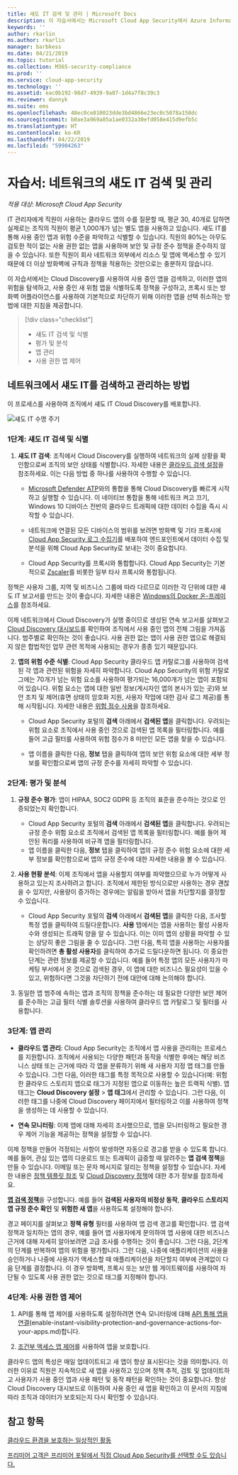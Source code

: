 ```yaml
---
title: 섀도 IT 검색 및 관리 | Microsoft Docs
description: 이 자습서에서는 Microsoft Cloud App Security에서 Azure Information Protection 분류 레이블을 자동으로 적용하는 프로세스를 설명합니다.
keywords: ''
author: rkarlin
ms.author: rkarlin
manager: barbkess
ms.date: 04/21/2019
ms.topic: tutorial
ms.collection: M365-security-compliance
ms.prod: ''
ms.service: cloud-app-security
ms.technology: ''
ms.assetid: eac0b192-98d7-4939-9a07-1d4a7f8c39c3
ms.reviewer: dannyk
ms.suite: ems
ms.openlocfilehash: 48ec0ce810023dde3bd4866e23ec0c5078a158dc
ms.sourcegitcommit: b0ae3a969a85a1ae0332a30efd058e415d9efb5c
ms.translationtype: HT
ms.contentlocale: ko-KR
ms.lasthandoff: 04/22/2019
ms.locfileid: "59904263"
---
```

# <a name="tutorial-discover-and-manage-shadow-it-in-your-network"></a>자습서: 네트워크의 섀도 IT 검색 및 관리 

*적용 대상: Microsoft Cloud App Security*

IT 관리자에게 직원이 사용하는 클라우드 앱의 수를 질문할 때, 평균 30, 40개로 답하면 실제로는 조직의 직원이 평균 1,000개가 넘는 별도 앱을 사용하고 있습니다. 섀도 IT를 통해 사용 중인 앱과 위험 수준을 파악하고 식별할 수 있습니다. 직원의 80%는 아무도 검토한 적이 없는 사용 권한 없는 앱을 사용하며 보안 및 규정 준수 정책을 준수하지 않을 수 있습니다. 또한 직원이 회사 네트워크 외부에서 리소스 및 앱에 액세스할 수 있기 때문에 더 이상 방화벽에 규칙과 정책을 적용하는 것만으로는 충분하지 않습니다. 

이 자습서에서는 Cloud Discovery를 사용하여 사용 중인 앱을 검색하고, 이러한 앱의 위험을 탐색하고, 사용 중인 새 위험 앱을 식별하도록 정책을 구성하고, 프록시 또는 방화벽 어플라이언스를 사용하여 기본적으로 차단하기 위해 이러한 앱을 선택 취소하는 방법에 대한 지침을 제공합니다.

> [!div class="checklist"]
> * 섀도 IT 검색 및 식별
> * 평가 및 분석
> * 앱 관리
> * 사용 권한 앱 제어
 
## <a name="how-to-discover-and-manage-shadow-it-in-your-network"></a>네트워크에서 섀도 IT를 검색하고 관리하는 방법

이 프로세스를 사용하여 조직에서 섀도 IT Cloud Discovery를 배포합니다.

![섀도 IT 수명 주기](./media/shadow-it-lifecycle.png)

### <a name="phase-1-discover-and-identify-shadow-it"></a>1단계: 섀도 IT 검색 및 식별
    
1. **섀도 IT 검색**: 조직에서 Cloud Discovery를 실행하여 네트워크의 실제 상황을 확인함으로써 조직의 보안 상태를 식별합니다. 자세한 내용은 [클라우드 검색 설정](set-up-cloud-discovery.md)을 참조하세요. 이는 다음 방법 중 하나를 사용하여 수행할 수 있습니다.
   
    - [Microsoft Defender ATP](wdatp-integration.md)와의 통합을 통해 Cloud Discovery를 빠르게 시작하고 실행할 수 있습니다. 이 네이티브 통합을 통해 네트워크 켜고 끄기, Windows 10 디바이스 전반의 클라우드 트래픽에 대한 데이터 수집을 즉시 시작할 수 있습니다.
   
    - 네트워크에 연결된 모든 디바이스의 범위를 보려면 방화벽 및 기타 프록시에 [Cloud App Security 로그 수집기](discovery-docker.md)를 배포하여 엔드포인트에서 데이터 수집 및 분석을 위해 Cloud App Security로 보내는 것이 중요합니다.

   - Cloud App Security를 프록시와 통합합니다. Cloud App Security는 기본적으로 [Zscaler](zscaler-integration.md)를 비롯한 일부 타사 프록시와 통합됩니다.
   
 
정책은 사용자 그룹, 지역 및 비즈니스 그룹에 따라 다르므로 이러한 각 단위에 대한 섀도 IT 보고서를 만드는 것이 좋습니다. 자세한 내용은 [Windows의 Docker 온-프레미스](discovery-docker-windows.md#continuous-reports)를 참조하세요.


이제 네트워크에서 Cloud Discovery가 실행 중이므로 생성된 연속 보고서를 살펴보고 [Cloud Discovery 대시보드](working-with-cloud-discovery-data.md)를 확인하여 조직에서 사용 중인 앱의 전체 그림을 가져옵니다. 범주별로 확인하는 것이 좋습니다. 사용 권한 없는 앱이 사용 권한 앱으로 해결되지 않은 합법적인 업무 관련 목적에 사용되는 경우가 종종 있기 때문입니다. 

2. **앱의 위험 수준 식별**: Cloud App Security 클라우드 앱 카탈로그를 사용하여 검색된 각 앱과 관련된 위험을 자세히 파악합니다. Cloud App Security의 위험 카탈로그에는 70개가 넘는 위험 요소를 사용하여 평가되는 16,000개가 넘는 앱이 포함되어 있습니다. 위험 요소는 앱에 대한 일반 정보(게시자인 앱의 본사가 있는 곳)와 보안 조치 및 제어(휴면 상태의 암호화 지원, 사용자 작업에 대한 감사 로그 제공)를 통해 시작됩니다. 자세한 내용은 [위험 점수 사용](risk-score.md)을 참조하세요.
    
   - Cloud App Security 포털의 **검색** 아래에서 **검색된 앱**을 클릭합니다. 우려되는 위험 요소로 조직에서 사용 중인 것으로 검색된 앱 목록을 필터링합니다. 예를 들어 고급 필터를 사용하여 위험 점수가 8 미만인 모든 앱을 찾을 수 있습니다. 

   - 앱 이름을 클릭한 다음, **정보** 탭을 클릭하여 앱의 보안 위험 요소에 대한 세부 정보를 확인함으로써 앱의 규정 준수를 자세히 파악할 수 있습니다.
    
### <a name="phase-2-evaluate-and-analyze"></a>2단계: 평가 및 분석

1. **규정 준수 평가**: 앱이 HIPAA, SOC2 GDPR 등 조직의 표준을 준수하는 것으로 인증되었는지 확인합니다.
   - Cloud App Security 포털의 **검색** 아래에서 **검색된 앱**을 클릭합니다. 우려되는 규정 준수 위험 요소로 조직에서 검색된 앱 목록을 필터링합니다. 예를 들어 제안된 쿼리를 사용하여 비규격 앱을 필터링합니다.
   - 앱 이름을 클릭한 다음, **정보** 탭을 클릭하여 앱의 규정 준수 위험 요소에 대한 세부 정보를 확인함으로써 앱의 규정 준수에 대한 자세한 내용을 볼 수 있습니다.

2. **사용 현황 분석**: 이제 조직에서 앱을 사용할지 여부를 파악했으므로 누가 어떻게 사용하고 있는지 조사하려고 합니다. 조직에서 제한된 방식으로만 사용하는 경우 괜찮을 수 있지만, 사용량이 증가하는 경우에는 알림을 받아서 앱을 차단할지를 결정할 수 있습니다.
    - Cloud App Security 포털의 **검색** 아래에서 **검색된 앱**을 클릭한 다음, 조사할 특정 앱을 클릭하여 드릴다운합니다. **사용** 탭에서는 앱을 사용하는 활성 사용자 수와 생성되는 트래픽 양을 알 수 있습니다. 이는 이미 앱의 상황을 파악할 수 있는 상당히 좋은 그림을 줄 수 있습니다. 그런 다음, 특히 앱을 사용하는 사용자를 확인하려면 **총 활성 사용자**를 클릭하여 추가로 드릴다운하면 됩니다. 이 중요한 단계는 관련 정보를 제공할 수 있습니다. 예를 들어 특정 앱의 모든 사용자가 마케팅 부서에서 온 것으로 검색된 경우, 이 앱에 대한 비즈니스 필요성이 있을 수 있고, 위험하다면 그것을 차단하기 전에 대안에 대해 논의해야 합니다.

4. 동일한 앱 범주에 속하는 앱과 조직의 정책을 준수하는 데 필요한 다양한 보안 제어를 준수하는 고급 필터 식별 솔루션을 사용하여 클라우드 앱 카탈로그 및 필터를 사용합니다.


### <a name="phase-3-manage-your-apps"></a>3단계: 앱 관리
    
- **클라우드 앱 관리**: Cloud App Security는 조직에서 앱 사용을 관리하는 프로세스를 지원합니다. 조직에서 사용되는 다양한 패턴과 동작을 식별한 후에는 해당 비즈니스 상태 또는 근거에 따라 각 앱을 분류하기 위해 새 사용자 지정 앱 태그를 만들 수 있습니다.
그런 다음, 이러한 태그를 특정 목적으로 사용할 수 있습니다(예: 위험한 클라우드 스토리지 앱으로 태그가 지정된 앱으로 이동하는 높은 트랙픽 식별). 앱 태그는 **Cloud Discovery 설정** > **앱 태그**에서 관리할 수 있습니다. 그런 다음, 이러한 태그를 나중에 Cloud Discovery 페이지에서 필터링하고 이를 사용하여 정책을 생성하는 데 사용할 수 있습니다.

- **연속 모니터링**: 이제 앱에 대해 자세히 조사했으므로, 앱을 모니터링하고 필요한 경우 제어 기능을 제공하는 정책을 설정할 수 있습니다.

이제 정책을 만들어 걱정되는 사항이 발생하면 자동으로 경고를 받을 수 있도록 합니다. 예를 들어, 관심 있는 앱의 다운로드 또는 트래픽이 급증할 때 알려주는 **앱 검색 정책**을 만들 수 있습니다. 이메일 또는 문자 메시지로 알리는 정책을 설정할 수 있습니다. 자세한 내용은 [정책 템플릿 참조](policy-template-reference.md) 및 [Cloud Discovery 정책](cloud-discovery-policies.md)에 대한 추가 정보를 참조하세요.


[**앱 검색 정책**](cloud-discovery-policies.md)을 구성합니다. 예를 들어 **검색된 사용자의 비정상 동작**, **클라우드 스토리지 앱 규정 준수 확인** 및 **위험한 새 앱**을 사용하도록 설정해야 합니다.


경고 페이지를 살펴보고 **정책 유형** 필터를 사용하여 앱 검색 경고를 확인합니다. 앱 검색 정책과 일치하는 앱의 경우, 예를 들어 앱 사용자에게 문의하여 앱 사용에 대한 비즈니스 근거에 대해 자세히 알아보려면 고급 조사를 수행하는 것이 좋습니다. 그런 다음, 2단계의 단계를 반복하여 앱의 위험을 평가합니다. 그런 다음, 나중에 애플리케이션의 사용을 승인하거나 나중에 사용자가 액세스할 때 애플리케이션을 차단할지 여부에 관계없이 다음 단계를 결정합니다. 이 경우 방화벽, 프록시 또는 보안 웹 게이트웨이를 사용하여 차단될 수 있도록 사용 권한 없는 것으로 태그를 지정해야 합니다. 


### <a name="phase-4-control-sanctioned-apps"></a>4단계: 사용 권한 앱 제어

1. API를 통해 앱 제어를 사용하도록 설정하려면 연속 모니터링에 대해 [API 통해 앱을 연결](enable-instant-visibility-protection-and-governance-actions-for-your-apps.md)(enable-instant-visibility-protection-and-governance-actions-for-your-apps.md)합니다.

2. [조건부 액세스 앱 제어](proxy-intro-aad.md)를 사용하여 앱을 보호합니다.


클라우드 앱의 특성은 매일 업데이트되고 새 앱이 항상 표시된다는 것을 의미합니다. 이러한 이유로 직원은 지속적으로 새 앱을 사용하고 있으며 정책 추적, 검토 및 업데이트하고 사용자가 사용 중인 앱과 사용 패턴 및 동작 패턴을 확인하는 것이 중요합니다. 항상 Cloud Discovery 대시보드로 이동하여 사용 중인 새 앱을 확인하고 이 문서의 지침에 따라 조직과 데이터가 보호되는지 다시 확인할 수 있습니다.


## <a name="see-also"></a>참고 항목  
[클라우드 환경을 보호하는 일상적인 활동](daily-activities-to-protect-your-cloud-environment.md)   

[프리미어 고객은 프리미어 포털에서 직접 Cloud App Security를 선택할 수도 있습니다.](https://premier.microsoft.com/)  
  
  
